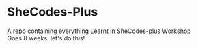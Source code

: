 # SheCodes-Plus
A repo containing everything Learnt in SheCodes-plus Workshop <br>
Goes 8 weeks. let's do this!
